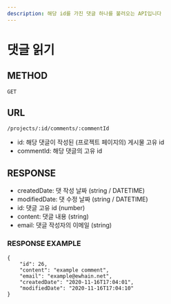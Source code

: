 ```yaml
---
description: 해당 id를 가진 댓글 하나를 불러오는 API입니다
---
```


# 댓글 읽기

## METHOD

```text
GET
```

## URL

```text
/projects/:id/comments/:commentId
```

* id: 해당 댓글이 작성된 \(프로젝트 페이지의\) 게시물 고유 id
* commentId: 해당 댓글의 고유 id

## RESPONSE

* createdDate: 댓 작성 날짜 \(string / DATETIME\)
* modifiedDate: 댓 수정 날짜 \(string / DATETIME\)
* id: 댓글 고유 id \(number\)
* content: 댓글 내용 \(string\)
* email: 댓글 작성자의 이메일 \(string\)

### RESPONSE EXAMPLE

```markup
{
    "id": 26,
    "content": "example comment",
    "email": "example@ewhain.net",
    "createdDate": "2020-11-16T17:04:01",
    "modifiedDate": "2020-11-16T17:04:10"
}
```





